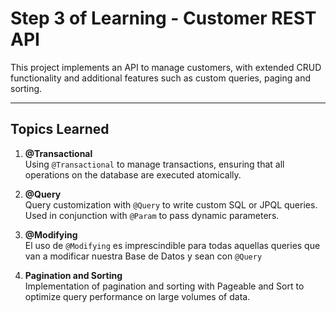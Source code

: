 # Step 3 of Learning - Customer REST API
This project implements an API to manage customers, with extended CRUD functionality and additional features such as custom queries, paging and sorting.

---

## Topics Learned

1. **@Transactional**  
   Using `@Transactional` to manage transactions, ensuring that all operations on the database are executed atomically.

2. **@Query**  
   Query customization with `@Query` to write custom SQL or JPQL queries. Used in conjunction with `@Param` to pass dynamic parameters.

3. **@Modifying**  
   El uso de `@Modifying` es imprescindible para todas aquellas queries que van a modificar nuestra Base de Datos y sean con `@Query`

4. **Pagination and Sorting**  
   Implementation of pagination and sorting with Pageable and Sort to optimize query performance on large volumes of data.
